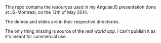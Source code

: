 This repo contains the resources used in my AngularJS presentation 
done at JS-Montreal, on the 13th of May 2014.

The demos and slides are in their respective directories.

The only thing missing is source of the _real world app_.
I can't publish it as it's meant for commercial use.
